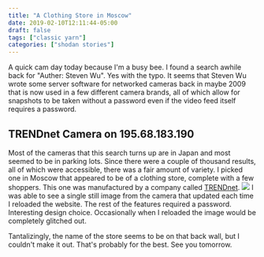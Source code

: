 ```yaml
---
title: "A Clothing Store in Moscow"
date: 2019-02-10T12:11:44-05:00
draft: false
tags: ["classic yarn"]
categories: ["shodan stories"]
---
```


A quick cam day today because I'm a busy bee. I found a search awhile back for "Auther: Steven Wu". Yes with the typo. It seems that Steven Wu wrote some server software for networked cameras back in maybe 2009 that is now used in a few different camera brands, all of which allow for snapshots to be taken without a password even if the video feed itself requires a password.

## TRENDnet Camera on 195.68.183.190
Most of the cameras that this search turns up are in Japan and most seemed to be in parking lots. Since there were a couple of thousand results, all of which were accessible, there was a fair amount of variety. I picked one in Moscow that appeared to be of a clothing store, complete with a few shoppers. This one was manufactured by a company called [TRENDnet]([TRENDnet](https://en.wikipedia.org/wiki/TRENDnet)).
![](/images/100Days/Day38/bloke.png)
I was able to see a single still image from the camera that updated each time I reloaded the website. The rest of the features required a password. Interesting design choice. Occasionally when I reloaded the image would be completely glitched out.

Tantalizingly, the name of the store seems to be on that back wall, but I couldn't make it out. That's probably for the best. See you tomorrow.
